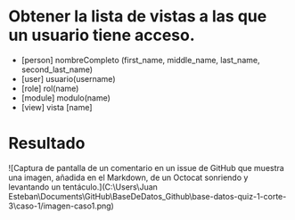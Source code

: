 # Obtener la lista de vistas a las que un usuario tiene acceso.

- [person] nombreCompleto (first_name, middle_name, last_name, second_last_name)
- [user] usuario(username)
- [role] rol(name)
- [module] modulo(name)
- [view] vista [name]

# Resultado
![Captura de pantalla de un comentario en un issue de GitHub que muestra una imagen, añadida en el Markdown, de un Octocat sonriendo y levantando un tentáculo.](C:\Users\Juan Esteban\Documents\GitHub\BaseDeDatos_Github\base-datos-quiz-1-corte-3\caso-1/imagen-caso1.png)


